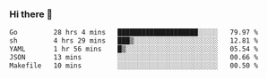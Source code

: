 ### Hi there 👋

<!--START_SECTION:waka-->

```txt
Go         28 hrs 4 mins   ████████████████████░░░░░   79.97 %
sh         4 hrs 29 mins   ███▒░░░░░░░░░░░░░░░░░░░░░   12.81 %
YAML       1 hr 56 mins    █▒░░░░░░░░░░░░░░░░░░░░░░░   05.54 %
JSON       13 mins         ░░░░░░░░░░░░░░░░░░░░░░░░░   00.66 %
Makefile   10 mins         ░░░░░░░░░░░░░░░░░░░░░░░░░   00.50 %
```

<!--END_SECTION:waka-->

<!--
**barahouei/barahouei** is a ✨ _special_ ✨ repository because its `README.md` (this file) appears on your GitHub profile.

Here are some ideas to get you started:

- 🔭 I’m currently working on ...
- 🌱 I’m currently learning ...
- 👯 I’m looking to collaborate on ...
- 🤔 I’m looking for help with ...
- 💬 Ask me about ...
- 📫 How to reach me: ...
- 😄 Pronouns: ...
- ⚡ Fun fact: ...
-->
